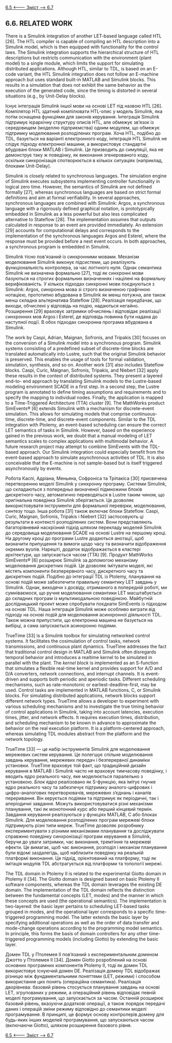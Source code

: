 [6.5 <--- ](6_5.md) [   Зміст   ](README.md) [--> 6.7](6_7.md)

## 6.6. RELATED WORK

There is a Simulink integration of another LET-based language called HTL [26]. The HTL compiler is capable of compiling an HTL description into a Simulink model, which is then equipped with functionality for the control laws. The Simulink integration supports the hierarchical structure of HTL descriptions but restricts communication with the environment (plant model) to a single module, which limits the support for simulating distributed applications. Although HTL, similar to TDL, is based on an E-code variant, the HTL Simulink integration does not follow an E-machine approach but uses standard built-in MATLAB and Simulink blocks. This results in a simulation that does not exhibit the same behavior as the execution of the generated code, since the timing is distorted in several situations (e.g., by Unit-Delay blocks).

Існує інтеграція Simulink іншої мови на основі LET під назвою HTL [26]. Компілятор HTL здатний компілювати HTL-опис у модель Simulink, яка потім оснащена функціями для законів керування. Інтеграція Simulink підтримує ієрархічну структуру описів HTL, але обмежує зв’язок із середовищем (моделлю підприємства) одним модулем, що обмежує підтримку моделювання розподілених програм. Хоча HTL, подібно до TDL, базується на варіанті електронного коду, інтеграція HTL Simulink не слідує підходу електронної машини, а використовує стандартні вбудовані блоки MATLAB і Simulink. Це призводить до симуляції, яка не демонструє таку ж поведінку, як виконання згенерованого коду, оскільки синхронізація спотворюється в кількох ситуаціях (наприклад, блоками Unit-Delay).

Simulink is closely related to synchronous languages. The simulation engine of Simulink executes subsystems implementing controller functionality in logical zero time. However, the semantics of Simulink are not defined formally [27], whereas synchronous languages are based on strict formal definitions and aim at formal verifiability. In several approaches, synchronous languages are combined with Simulink: Argos, a synchronous language with a rigorously defined graphical notation, is prototypically embedded in Simulink as a less powerful but also less complicated alternative to Stateflow [28]. The implementation assumes that outputs calculated in response to an event are provided immediately. An extension [29] accounts for computational delays and corresponds to the implementation of the synchronous languages Argos and Esterel, where the response must be provided before a next event occurs. In both approaches, a synchronous program is embedded in Simulink.

Simulink тісно пов'язаний із синхронними мовами. Механізм моделювання Simulink виконує підсистеми, що реалізують функціональність контролера, за час логічного нуля. Однак семантика Simulink не визначена формально [27], тоді як синхронні мови базуються на строгих формальних визначеннях і націлені на формальну верифікованість. У кількох підходах синхронні мови поєднуються з Simulink: Argos, синхронна мова зі строго визначеною графічною нотацією, прототипно вбудована в Simulink як менш потужна, але також менш складна альтернатива Stateflow [28]. Реалізація передбачає, що виходи, обчислені у відповідь на подію, надаються негайно. Розширення [29] враховує затримки обчислень і відповідає реалізації синхронних мов Argos і Esterel, де відповідь повинна бути надана до наступної події. В обох підходах синхронна програма вбудована в Simulink.

The work by Caspi, Adrian, Maignan, Sofronis, and Tripakis [30] focuses on the conversion of a Simulink model into a synchronous program. Simulink systems consisting of a predefined subset of discrete-time blocks are translated automatically into Lustre, such that the original Simulink behavior is preserved. This enables the usage of tools for formal validation, simulation, synthesis, and so on. Another work [31] also includes Stateflow blocks. Caspi, Curic, Maignan, Sofronis, Tripakis, and Niebert [32] apply these results in the context of distributed systems. They present a layered end-to- end approach by translating Simulink models to the Lustre-based modeling environment SCADE in a first step. In a second step, the Lustre program is annotated to define timing assumptions and requirements and to specify the mapping to individual nodes. Finally, the application is mapped to a Time-Triggered Architecture (TTA) cluster [9]. The MathWorks product SimEvents® [6] extends Simulink with a mechanism for discrete-event simulation. This allows for simulating models that comprise continuous-time, discrete-time, and discrete-event components. Similar to the TDL integration with Ptolemy, an event-based scheduling can ensure the correct LET semantics of tasks in Simulink. However, based on the experience gained in the previous work, we doubt that a manual modeling of LET semantics scales to complex applications with multimodal behavior. A future research project may attempt to combine SimEvents with the TDL-based approach. Our Simulink integration could especially benefit from the event-based approach to simulate asynchronous activities of TDL. It is also conceivable that the E-machine is not sample-based but is itself triggered asynchronously by events. 

Робота Каспі, Адріана, Меньяна, Софроніса та Тріпакіса [30] присвячена перетворенню моделі Simulink у синхронну програму. Системи Simulink, що складаються з попередньо визначеної підмножини блоків дискретного часу, автоматично переводяться в Lustre таким чином, що оригінальна поведінка Simulink зберігається. Це дозволяє використовувати інструменти для формальної перевірки, моделювання, синтезу тощо. Інша робота [31] також включає блоки Stateflow. Caspi, Curic, Maignan, Sofronis, Tripakis і Niebert [32] застосовують ці результати в контексті розподілених систем. Вони представляють багаторівневий наскрізний підхід шляхом перекладу моделей Simulink до середовища моделювання SCADE на основі Lustre на першому кроці. На другому кроці до програми Lustre додаються анотації, щоб визначити припущення та вимоги щодо часу та визначити відображення окремих вузлів. Нарешті, додаток відображається в кластері архітектури, що запускається часом (TTA) [9]. Продукт MathWorks SimEvents® [6] розширює Simulink за допомогою механізму моделювання дискретних подій. Це дозволяє імітувати моделі, які містять компоненти безперервного часу, дискретного часу та дискретних подій. Подібно до інтеграції TDL із Ptolemy, планування на основі подій може забезпечити правильну семантику LET завдань у Simulink. Однак, виходячи з досвіду, отриманого в попередній роботі, ми сумніваємося, що ручне моделювання семантики LET масштабується до складних програм із мультимодальною поведінкою. Майбутній дослідницький проект може спробувати поєднати SimEvents із підходом на основі TDL. Наша інтеграція Simulink може особливо виграти від підходу на основі подій для моделювання асинхронної діяльності TDL. Також можна припустити, що електронна машина не базується на вибірці, а сама запускається асинхронно подіями.

TrueTime [33] is a Simulink toolbox for simulating networked control systems. It facilitates the cosimulation of control tasks, network transmissions, and continuous plant dynamics. TrueTime addresses the fact that traditional control design in MATLAB and Simulink often disregards temporal behavior and introduces a realtime kernel to be simulated in parallel with the plant. The *kernel block* is implemented as an S-function that simulates a flexible real-time kernel and provides support for A/D and D/A converters, network connections, and interrupt channels. It is event-driven and supports both periodic and aperiodic tasks. Different scheduling mechanisms, such as rate-monotonic or earliest-deadline-first, may be used. Control tasks are implemented in MATLAB functions, C, or Simulink blocks. For simulating distributed applications, network blocks support different network types. TrueTime allows a developer to experiment with various scheduling mechanisms and to investigate the true timing behavior of control applications in Simulink, taking into account latencies, execution times, jitter, and network effects. It requires execution times, distribution, and scheduling mechanism to be known in advance to approximate the behavior on the real execution platform. It is a platform-centered approach, whereas simulating TDL modules abstract from the platform and the network topology.

TrueTime [33] — це набір інструментів Simulink для моделювання мережевих систем керування. Це полегшує спільне моделювання завдань керування, мережевих передач і безперервної динаміки установки. TrueTime враховує той факт, що традиційний дизайн керування в MATLAB і Simulink часто не враховує тимчасову поведінку, і вводить ядро реального часу, яке моделюється паралельно з установкою. *Блок ядра* реалізовано як S-функцію, яка імітує гнучке ядро реального часу та забезпечує підтримку аналого-цифрових і цифро-аналогових перетворювачів, мережевих з’єднань і каналів переривання. Він керується подіями та підтримує як періодичні, так і аперіодичні завдання. Можуть використовуватися різні механізми планування, такі як монотонний курс або перший кінцевий термін. Завдання керування реалізуються у функціях MATLAB, C або блоках Simulink. Для моделювання розподілених програм мережеві блоки підтримують різні типи мереж. TrueTime дозволяє розробнику експериментувати з різними механізмами планування та досліджувати справжню поведінку синхронізації програм керування в Simulink, беручи до уваги затримки, час виконання, тремтіння та мережеві ефекти. Це вимагає, щоб час виконання, розподіл і механізм планування були відомі заздалегідь, щоб наблизити поведінку на реальній платформі виконання. Це підхід, орієнтований на платформу, тоді як імітація модулів TDL абстрагується від платформи та топології мережі.

The TDL domain in Ptolemy II is related to the experimental Giotto domain in Ptolemy II [34]. The Giotto domain is designed based on basic Ptolemy II software components, whereas the TDL domain leverages the existing DE domain. The implementation of the TDL domain reflects the distinction between the fundamental concepts (LET, modes) and the manner in which these concepts are used (the operational semantics). The implementation is two-layered: the basic layer pertains to scheduling LET-based tasks grouped in modes, and the operational layer corresponds to a specific time-triggered programming model. The latter extends the basic layer by specifying additional operations as well as the order of data transfer and mode-change operations according to the programming model semantics. In principle, this forms the basis of domain controllers for any other time-triggered programming models (including Giotto) by extending the basic layer.

Домен TDL у Птолемея II пов’язаний з експериментальним доменом Джотто у Птолемея II [34]. Домен Giotto розроблений на основі основних програмних компонентів Ptolemy II, тоді як домен TDL використовує існуючий домен DE. Реалізація домену TDL відображає різницю між фундаментальними поняттями (LET, режими) і способом використання цих понять (операційна семантика). Реалізація дворівнева: базовий рівень стосується планування завдань на основі LET, згрупованих у режими, а операційний рівень відповідає певній моделі програмування, що запускається за часом. Останній розширює базовий рівень, вказуючи додаткові операції, а також порядок передачі даних і операцій зміни режиму відповідно до семантики моделі програмування. В принципі, це формує основу контролерів домену для будь-яких інших моделей програмування, що запускаються часом (включаючи Giotto), шляхом розширення базового рівня.

[6.5 <--- ](6_5.md) [   Зміст   ](README.md) [--> 6.7](6_7.md)